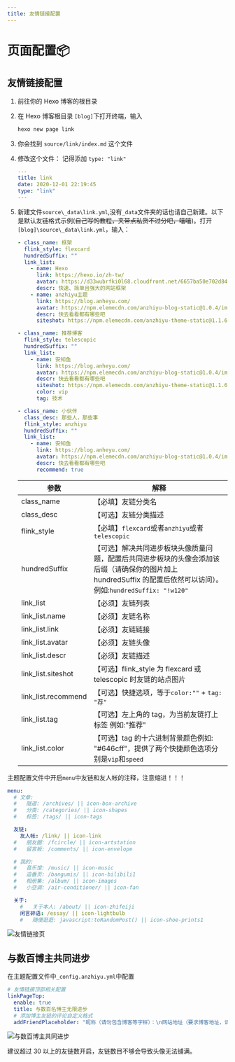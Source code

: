 ```yaml
---
title: 友情链接配置
---
```


# 页面配置📦

## 友情链接配置

1. 前往你的 Hexo 博客的根目录

2. 在 Hexo 博客根目录 `[blog]`下打开终端，输入

   ```bash
   hexo new page link
   ```

3. 你会找到 `source/link/index.md` 这个文件

4. 修改这个文件：
   记得添加 `type: "link"`
   ```yml
   ---
   title: link
   date: 2020-12-01 22:19:45
   type: "link"
   ---
   ```
5. 新建文件`source\_data\link.yml`,没有`_data`文件夹的话也请自己新建。以下是默认友链格式示例(~~自己写的教程，夹带点私货不过分吧，嘻嘻~~)。打开`[blog]\source\_data\link.yml`，输入：

   ```yml
   - class_name: 框架
     flink_style: flexcard
     hundredSuffix: ""
     link_list:
       - name: Hexo
         link: https://hexo.io/zh-tw/
         avatar: https://d33wubrfki0l68.cloudfront.net/6657ba50e702d84afb32fe846bed54fba1a77add/827ae/logo.svg
         descr: 快速、简单且强大的网站框架
       - name: anzhiyu主题
         link: https://blog.anheyu.com/
         avatar: https://npm.elemecdn.com/anzhiyu-blog-static@1.0.4/img/avatar.jpg
         descr: 快去看看都有哪些吧
         siteshot: https://npm.elemecdn.com/anzhiyu-theme-static@1.1.6/img/blog.anheyu.com.jpg

   - class_name: 推荐博客
     flink_style: telescopic
     hundredSuffix: ""
     link_list:
       - name: 安知鱼
         link: https://blog.anheyu.com/
         avatar: https://npm.elemecdn.com/anzhiyu-blog-static@1.0.4/img/avatar.jpg
         descr: 快去看看都有哪些吧
         siteshot: https://npm.elemecdn.com/anzhiyu-theme-static@1.1.6/img/blog.anheyu.com.jpg
         color: vip
         tag: 技术

   - class_name: 小伙伴
     class_desc: 那些人，那些事
     flink_style: anzhiyu
     hundredSuffix: ""
     link_list:
       - name: 安知鱼
         link: https://blog.anheyu.com/
         avatar: https://npm.elemecdn.com/anzhiyu-blog-static@1.0.4/img/avatar.jpg
         descr: 快去看看都有哪些吧
         recommend: true
   ```

   | 参数                | 解释                                                                                                                                                                |
   | ------------------- | ------------------------------------------------------------------------------------------------------------------------------------------------------------------- |
   | class_name          | 【必填】友链分类名                                                                                                                                                  |
   | class_desc          | 【可选】友链分类描述                                                                                                                                                |
   | flink_style         | 【必填】`flexcard`或者`anzhiyu`或者`telescopic`                                                                                                                     |
   | hundredSuffix       | 【可选】解决共同进步板块头像质量问题，配置后共同进步板块的头像会添加该后缀（请确保你的图片加上 hundredSuffix 的配置后依然可以访问）。 例如:`hundredSuffix: "!w120"` |
   | link_list           | 【必须】友链列表                                                                                                                                                    |
   | link_list.name      | 【必须】友链名称                                                                                                                                                    |
   | link_list.link      | 【必须】友链链接                                                                                                                                                    |
   | link_list.avatar    | 【必须】友链头像                                                                                                                                                    |
   | link_list.descr     | 【必须】友链描述                                                                                                                                                    |
   | link_list.siteshot  | 【可选】flink_style 为 flexcard 或 telescopic 时友链的站点图片                                                                                                      |
   | link_list.recommend | 【可选】快捷选项，等于`color:""` + `tag: "荐"`                                                                                                                      |
   | link_list.tag       | 【可选】左上角的 tag，为当前友链打上标签 例如:"推荐"                                                                                                                |
   | link_list.color     | 【可选】tag 的十六进制背景颜色例如: "#646cff"，提供了两个快捷颜色选项分别是`vip`和`speed`                                                                           |

主题配置文件中开启`menu`中友链和友人帐的注释，注意缩进！！！

```yml
menu:
  # 文章:
  #   隧道: /archives/ || icon-box-archive
  #   分类: /categories/ || icon-shapes
  #   标签: /tags/ || icon-tags

  友链:
    友人帐: /link/ || icon-link
  #   朋友圈: /fcircle/ || icon-artstation
  #   留言板: /comments/ || icon-envelope

  # 我的:
  #   音乐馆: /music/ || icon-music
  #   追番页: /bangumis/ || icon-bilibili1
  #   相册集: /album/ || icon-images
  #   小空调: /air-conditioner/ || icon-fan

  关于:
    #   关于本人: /about/ || icon-zhifeiji
    闲言碎语: /essay/ || icon-lightbulb
    #   随便逛逛: javascript:toRandomPost() || icon-shoe-prints1
```

![友情链接页](https://img02.anheyu.com/adminuploads/1/2023/04/09/6432641611b97.png!blogimg)


## 与数百博主共同进步

在主题配置文件中`_config.anzhiyu.yml`中配置

```yml
# 友情链接顶部相关配置
linkPageTop:
  enable: true
  title: 与数百名博主无限进步
  # 添加博主友链的评论自定义格式
  addFriendPlaceholder: "昵称（请勿包含博客等字样）：\n网站地址（要求博客地址，请勿提交个人主页）：\n头像图片url（请提供尽可能清晰的图片，我会上传到我自己的图床）：\n描述：\n站点截图（可选）：\n"
```

![与数百博主共同进步](https://bu.dusays.com/2023/08/26/64e976513baed.webp)

建议超过 30 以上的友链数开启，友链数目不够会导致头像无法铺满。